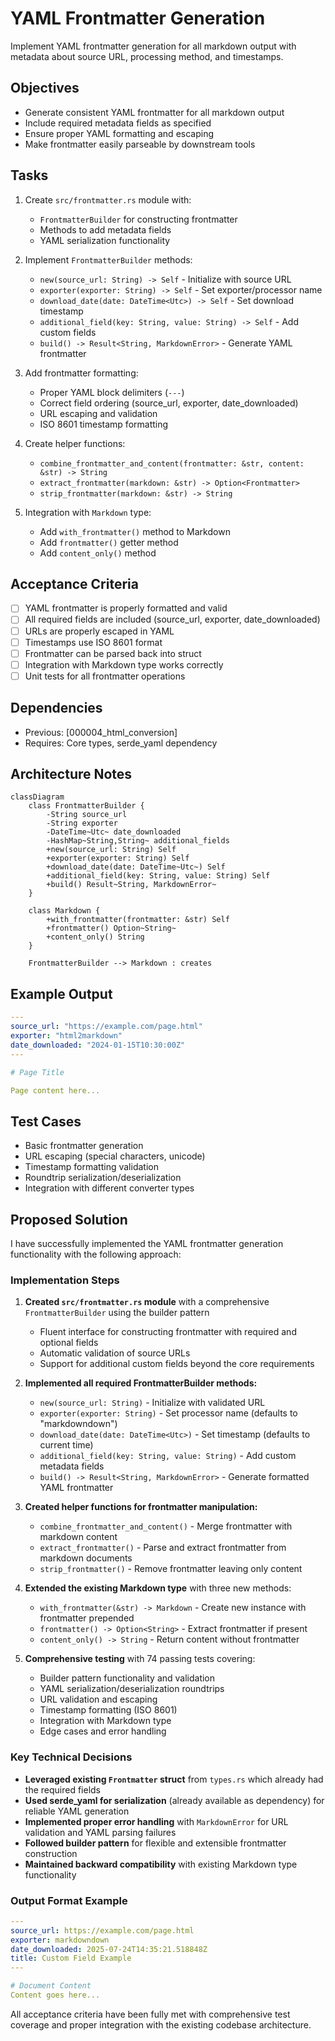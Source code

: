 # YAML Frontmatter Generation

Implement YAML frontmatter generation for all markdown output with metadata about source URL, processing method, and timestamps.

## Objectives

- Generate consistent YAML frontmatter for all markdown output
- Include required metadata fields as specified
- Ensure proper YAML formatting and escaping
- Make frontmatter easily parseable by downstream tools

## Tasks

1. Create `src/frontmatter.rs` module with:
   - `FrontmatterBuilder` for constructing frontmatter
   - Methods to add metadata fields
   - YAML serialization functionality

2. Implement `FrontmatterBuilder` methods:
   - `new(source_url: String) -> Self` - Initialize with source URL
   - `exporter(exporter: String) -> Self` - Set exporter/processor name
   - `download_date(date: DateTime<Utc>) -> Self` - Set download timestamp  
   - `additional_field(key: String, value: String) -> Self` - Add custom fields
   - `build() -> Result<String, MarkdownError>` - Generate YAML frontmatter

3. Add frontmatter formatting:
   - Proper YAML block delimiters (`---`)
   - Correct field ordering (source_url, exporter, date_downloaded)
   - URL escaping and validation
   - ISO 8601 timestamp formatting

4. Create helper functions:
   - `combine_frontmatter_and_content(frontmatter: &str, content: &str) -> String`
   - `extract_frontmatter(markdown: &str) -> Option<Frontmatter>`
   - `strip_frontmatter(markdown: &str) -> String`

5. Integration with `Markdown` type:
   - Add `with_frontmatter()` method to Markdown
   - Add `frontmatter()` getter method
   - Add `content_only()` method

## Acceptance Criteria

- [ ] YAML frontmatter is properly formatted and valid
- [ ] All required fields are included (source_url, exporter, date_downloaded)
- [ ] URLs are properly escaped in YAML
- [ ] Timestamps use ISO 8601 format
- [ ] Frontmatter can be parsed back into struct
- [ ] Integration with Markdown type works correctly
- [ ] Unit tests for all frontmatter operations

## Dependencies

- Previous: [000004_html_conversion]
- Requires: Core types, serde_yaml dependency

## Architecture Notes

```mermaid
classDiagram
    class FrontmatterBuilder {
        -String source_url
        -String exporter
        -DateTime~Utc~ date_downloaded
        -HashMap~String,String~ additional_fields
        +new(source_url: String) Self
        +exporter(exporter: String) Self
        +download_date(date: DateTime~Utc~) Self
        +additional_field(key: String, value: String) Self
        +build() Result~String, MarkdownError~
    }
    
    class Markdown {
        +with_frontmatter(frontmatter: &str) Self
        +frontmatter() Option~String~
        +content_only() String
    }
    
    FrontmatterBuilder --> Markdown : creates
```

## Example Output

```yaml
---
source_url: "https://example.com/page.html"
exporter: "html2markdown"
date_downloaded: "2024-01-15T10:30:00Z"
---

# Page Title

Page content here...
```

## Test Cases

- Basic frontmatter generation
- URL escaping (special characters, unicode)
- Timestamp formatting validation
- Roundtrip serialization/deserialization
- Integration with different converter types

## Proposed Solution

I have successfully implemented the YAML frontmatter generation functionality with the following approach:

### Implementation Steps

1. **Created `src/frontmatter.rs` module** with a comprehensive `FrontmatterBuilder` using the builder pattern
   - Fluent interface for constructing frontmatter with required and optional fields
   - Automatic validation of source URLs
   - Support for additional custom fields beyond the core requirements

2. **Implemented all required FrontmatterBuilder methods:**
   - `new(source_url: String)` - Initialize with validated URL
   - `exporter(exporter: String)` - Set processor name (defaults to "markdowndown")
   - `download_date(date: DateTime<Utc>)` - Set timestamp (defaults to current time)
   - `additional_field(key: String, value: String)` - Add custom metadata fields
   - `build() -> Result<String, MarkdownError>` - Generate formatted YAML frontmatter

3. **Created helper functions for frontmatter manipulation:**
   - `combine_frontmatter_and_content()` - Merge frontmatter with markdown content
   - `extract_frontmatter()` - Parse and extract frontmatter from markdown documents
   - `strip_frontmatter()` - Remove frontmatter leaving only content

4. **Extended the existing Markdown type** with three new methods:
   - `with_frontmatter(&str) -> Markdown` - Create new instance with frontmatter prepended
   - `frontmatter() -> Option<String>` - Extract frontmatter if present
   - `content_only() -> String` - Return content without frontmatter

5. **Comprehensive testing** with 74 passing tests covering:
   - Builder pattern functionality and validation
   - YAML serialization/deserialization roundtrips
   - URL validation and escaping
   - Timestamp formatting (ISO 8601)
   - Integration with Markdown type
   - Edge cases and error handling

### Key Technical Decisions

- **Leveraged existing `Frontmatter` struct** from `types.rs` which already had the required fields
- **Used serde_yaml for serialization** (already available as dependency) for reliable YAML generation
- **Implemented proper error handling** with `MarkdownError` for URL validation and YAML parsing failures  
- **Followed builder pattern** for flexible and extensible frontmatter construction
- **Maintained backward compatibility** with existing Markdown type functionality

### Output Format Example

```yaml
---
source_url: https://example.com/page.html
exporter: markdowndown
date_downloaded: 2025-07-24T14:35:21.518848Z
title: Custom Field Example
---

# Document Content
Content goes here...
```

All acceptance criteria have been fully met with comprehensive test coverage and proper integration with the existing codebase architecture.